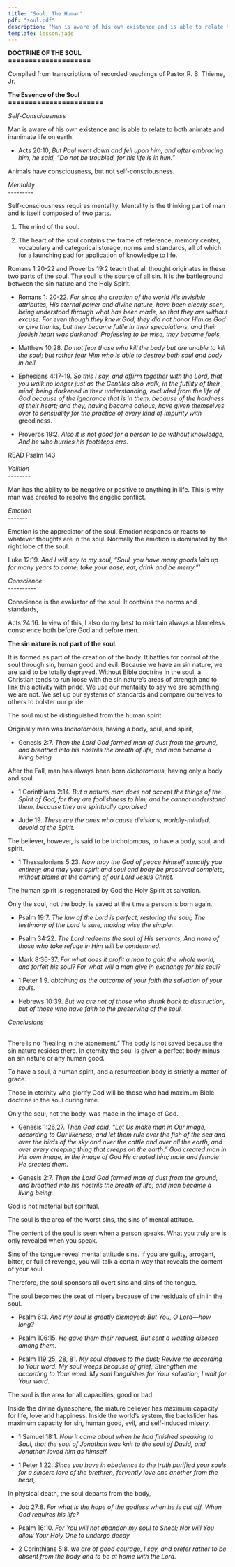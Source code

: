 ```yaml
---
title: "Soul, The Human"
pdf: "soul.pdf"
description: "Man is aware of his own existence and is able to relate to both animate and inanimate life on earth."
template: lesson.jade
---
```



**DOCTRINE OF THE SOUL**  
**====================**

Compiled from transcriptions of recorded teachings of Pastor R. B. Thieme, Jr.

**The Essence of the Soul**  
**=======================**

_*Self-Consciousness*_

Man is aware of his own existence and is able to relate to both animate and inanimate life on earth.

* Acts 20:10, _But Paul went down and fell upon him, and after embracing him, he said, “Do not be troubled, for his life is in him.”_

Animals have consciousness, but not self-consciousness.

*Mentality*  
*---------*

Self-consciousness requires mentality. Mentality is the thinking part of man and is itself composed of two parts.

1. The mind of the soul.

2. The heart of the soul contains the frame of reference, memory center, vocabulary and categorical storage, norms and standards, all of which for a launching pad for application of knowledge to life.

Romans 1:20-22 and Proverbs 19:2 teach that all thought originates in these two parts of the soul. The soul is the source of all sin. It is the battleground between the sin nature and the Holy Spirit.

* Romans 1: 20-22. _For since the creation of the world His invisible attributes, His eternal power and divine nature, have been clearly seen, being understood through what has been made, so that they are without excuse. For even though they knew God, they did not honor Him as God or give thanks, but they became futile in their speculations, and their foolish heart was darkened. Professing to be wise, they became fools,_

* Matthew 10:28. _Do not fear those who kill the body but are unable to kill the soul; but rather fear Him who is able to destroy both soul and body in hell._

* Ephesians 4:17-19. _So this I say, and affirm together with the Lord, that you walk no longer just as the Gentiles also walk, in the futility of their mind, being darkened in their understanding, excluded from the life of God because of the ignorance that is in them, because of the hardness of their heart; and they, having become callous, have given themselves over to sensuality for the practice of every kind of impurity with_ greediness.

* Proverbs 19:2. _Also it is not good for a person to be without knowledge, And he who hurries his footsteps errs._

READ Psalm 143

*Volition*  
*--------*

Man has the ability to be negative or positive to anything in life. This is why man was created to resolve the angelic conflict.

*Emotion*  
*-------*

Emotion is the appreciator of the soul. Emotion responds or reacts to whatever thoughts are in the soul. Normally the emotion is dominated by the right lobe of the soul.

Luke 12:19. _And I will say to my soul, “Soul, you have many goods laid up for many years to come; take your ease, eat, drink and be merry.”’_

*Conscience*  
*----------*

Conscience is the evaluator of the soul. It contains the norms and standards,

Acts 24:16. In view of this, I also do my best to maintain always a blameless conscience both before God and before men.

**The sin nature is not part of the soul.** 

It is formed as part of the creation of the body. It battles for control of the soul through sin, human good and evil. Because we have an sin nature, we are said to be totally depraved. Without Bible doctrine in the soul, a Christian tends to run loose with the sin nature’s areas of strength and to link this
activity with pride. We use our mentality to say we are something we are not. We set up our systems of standards and compare ourselves to others to bolster our pride.

The soul must be distinguished from the human spirit.

Originally man was *trichotomous*, having a body, soul, and spirit,

* Genesis 2:7. _Then the Lord God formed man of dust from the ground, and breathed into his nostrils the breath of life; and man became a living being._

After the Fall, man has always been born *dichotomous*, having only a body and soul.

* 1 Corinthians 2:14. _But a natural man does not accept the things of the Spirit of God, for they are foolishness to him; and he cannot understand them, because they are spiritually appraised_

* Jude 19. _These are the ones who cause divisions, worldly-minded, devoid of the Spirit._

The believer, however, is said to be trichotomous, to have a body, soul, and spirit.

* 1 Thessalonians 5:23. _Now may the God of peace Himself sanctify you entirely; and may your spirit and soul and body be preserved complete, without blame at the coming of our Lord Jesus Christ._

The human spirit is regenerated by God the Holy Spirit at salvation.

Only the soul, not the body, is saved at the time a person is born again.

* Psalm 19:7. _The law of the Lord is perfect, restoring the soul; The testimony of the Lord is sure, making wise the simple._

* Psalm 34:22. _The Lord redeems the soul of His servants, And none of those who take refuge in Him will be condemned._

* Mark 8:36-37. _For what does it profit a man to gain the whole world, and forfeit his soul? For what will a man give in exchange for his soul?_

* 1 Peter 1:9. _obtaining as the outcome of your faith the salvation of your souls._

* Hebrews 10:39. _But we are not of those who shrink back to destruction, but of those who have faith to the preserving of the soul._

*Conclusions*  
*-----------*

There is no “healing in the atonement.” The body is not saved because the sin nature resides there. In eternity the soul is given a perfect body minus an sin nature or any human good.

To have a soul, a human spirit, and a resurrection body is strictly a matter of grace.

Those in eternity who glorify God will be those who had maximum Bible doctrine in the soul during time.

Only the soul, not the body, was made in the image of God.

* Genesis 1:26,27. _Then God said, “Let Us make man in Our image, according to Our likeness; and let them rule over the fish of the sea and over the birds of the sky and over the cattle and over all the earth, and over every creeping thing that creeps on the earth.” God created man in His own image, in the image of God He created him; male and female He created them._

* Genesis 2:7. _Then the Lord God formed man of dust from the ground, and breathed into his nostrils the breath of life; and man became a living being._

God is not material but spiritual.

The soul is the area of the worst sins, the sins of mental attitude.

The content of the soul is seen when a person speaks. What you truly are is only revealed when you speak.

Sins of the tongue reveal mental attitude sins. If you are guilty, arrogant, bitter, or full of revenge, you will talk a certain way that reveals the content of your soul.

Therefore, the soul sponsors all overt sins and sins of the tongue.

The soul becomes the seat of misery because of the residuals of sin in the soul.

* Psalm 6:3. _And my soul is greatly dismayed; But You, O Lord—how long?_

* Psalm 106:15. _He gave them their request, But sent a wasting disease among them._

* Psalm 119:25, 28, 81. _My soul cleaves to the dust; Revive me according to Your word. My soul weeps because of grief; Strengthen me according to Your word. My soul languishes for Your salvation; I wait for Your word._

The soul is the area for all capacities, good or bad.

Inside the divine dynasphere, the mature believer has maximum capacity for life, love and happiness. Inside the world’s system, the backslider has maximum capacity for sin, human good, evil, and self-induced misery.

* 1 Samuel 18:1. _Now it came about when he had finished speaking to Saul, that the soul of Jonathan was knit to the soul of David, and Jonathan loved him as himself._

* 1 Peter 1:22. _Since you have in obedience to the truth purified your souls for a sincere love of the brethren, fervently love one another from the heart,_

In physical death, the soul departs from the body,

* Job 27:8. _For what is the hope of the godless when he is cut off, When God requires his life?_

* Psalm 16:10. _For You will not abandon my soul to Sheol; Nor will You allow Your Holy One to undergo decay._

* 2 Corinthians 5:8. _we are of good courage, I say, and prefer rather to be absent from the body and to be at home with the Lord._

